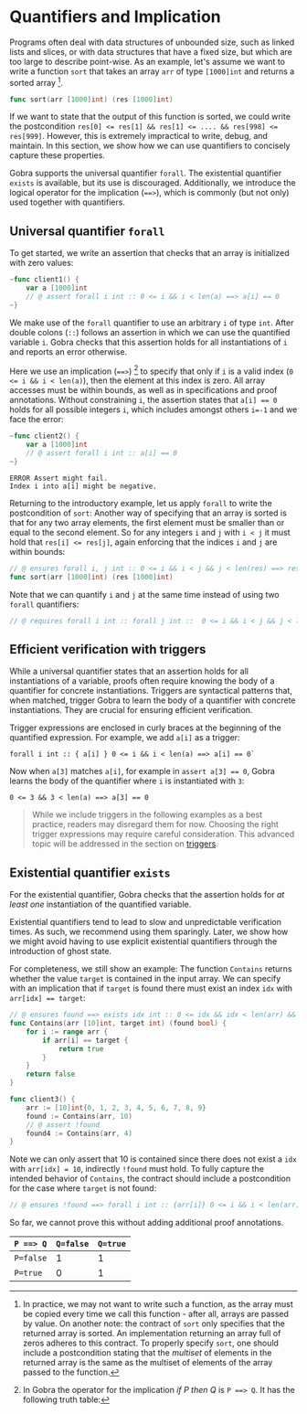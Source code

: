# Quantifiers and Implication

Programs often deal with data structures of unbounded size, such as linked lists and slices, or with data structures that have a fixed size, but which are too large to describe point-wise.
As an example, let's assume we want to write a function `sort` that takes an array `arr` of type `[1000]int` and returns a sorted array [^1].

``` go
func sort(arr [1000]int) (res [1000]int)
```

If we want to state that the output of this function is sorted, we could write the postcondition `res[0] <= res[1] && res[1] <= .... && res[998] <= res[999]`.
However, this is extremely impractical to write, debug, and maintain.
In this section, we show how we can use quantifiers to concisely capture these properties.

Gobra supports the universal quantifier `forall`.
The existential quantifier `exists` is available, but its use is discouraged.
Additionally, we introduce the logical operator for the implication (`==>`), which is commonly (but not only) used together with quantifiers.

## Universal quantifier `forall`
To get started, we write an assertion that checks that an array is initialized with zero values:
``` go
~func client1() {
    var a [1000]int
    // @ assert forall i int :: 0 <= i && i < len(a) ==> a[i] == 0
~}
```
We make use of the `forall` quantifier to use an arbitrary `i` of type `int`.
After double colons (`::`) follows an assertion in which we can use the quantified variable `i`.
Gobra checks that this assertion holds for all instantiations of `i` and reports an error otherwise.

Here we use an implication (`==>`) [^2] to specify that only if `i` is a valid index (`0 <= i && i < len(a)`), then the element at this index is zero.
All array accesses must be within bounds, as well as in specifications and proof annotations.
Without constraining `i`, the assertion states that `a[i] == 0` holds for all possible integers `i`, which includes amongst others `i=-1` and we face the error:
``` go
~func client2() {
    var a [1000]int
    // @ assert forall i int :: a[i] == 0
~}
```
``` text
ERROR Assert might fail. 
Index i into a[i] might be negative.
```
<!-- Of course, we do not want to write specifications like this since this does not scale and would not work for different lengths `N`. -->
<!-- We can later use this as a precondition for a  [binary search](./loops-binarysearch.md) function. -->

Returning to the introductory example, let us apply `forall` to write the postcondition of `sort`:
Another way of specifying that an array is sorted
is that for any two array elements,
the first element must be smaller than or equal to the second element.
So for any integers `i` and `j` with `i < j` it must hold that `res[i] <= res[j]`,
again enforcing that the indices `i` and `j` are within bounds:
``` go
// @ ensures forall i, j int :: 0 <= i && i < j && j < len(res) ==> res[i] <= res[j]
func sort(arr [1000]int) (res [1000]int)
```
Note that we can quantify `i` and `j` at the same time instead of using two `forall` quantifiers:
``` go
// @ requires forall i int :: forall j int ::  0 <= i && i < j && j < len(res) ==> res[i] <= res[j]
```

<!-- conceptual:
Note that this is very powerful:
For example for `forall i int64 :: P`
P has to hold for all of the \\(2^64\\) possible values for i
Testing all of those values is already infeasible.
 -->
<!--
In general, the syntax
`forall IDENTIFIER [,IDENTIFIER]* T :: ASSERTION` -->

## Efficient verification with triggers
While a universal quantifier states that an assertion holds for all instantiations of a variable, proofs often require knowing the body of a quantifier for concrete instantiations.
Triggers are syntactical patterns that, when matched, trigger Gobra to learn the body of a quantifier with concrete instantiations.
They are crucial for ensuring efficient verification.

Trigger expressions are enclosed in curly braces at the beginning of the quantified expression.
For example, we add `a[i]` as a trigger:
``` gobra
forall i int :: { a[i] } 0 <= i && i < len(a) ==> a[i] == 0`
```
Now when `a[3]` matches `a[i]`, for example in `assert a[3] == 0`, Gobra learns the body of the quantifier where `i` is instantiated with `3`:
``` gobra
0 <= 3 && 3 < len(a) ==> a[3] == 0
```

> While we include triggers in the following examples as a best practice, readers may disregard them for now.
> Choosing the right trigger expressions may require careful consideration.
> This advanced topic will be addressed in the section on [triggers](./triggers.md).

## Existential quantifier `exists`
<!-- syntax (`exists IDENTIFIER [,IDENTIFIER]* TYPE :: ASSERTION`). -->
For the existential quantifier, Gobra checks that the assertion holds for _at least one_ instantiation of the quantified variable.

<div class="warning">
Existential quantifiers tend to lead to slow and unpredictable verification times.
As such, we recommend using them sparingly.
Later, we show how we might avoid having to use explicit existential quantifiers through the introduction of ghost state.
</div>
<!-- We can only specify the _existence_ of such a value but do not obtain a witness (an instantiation such that the assertion holds). -->

For completeness, we still show an example:
The function `Contains` returns whether the value `target` is contained in the input array.
We can specify with an implication that if `target` is found there must exist an index `idx` with `arr[idx] == target`:
``` go
// @ ensures found ==> exists idx int :: 0 <= idx && idx < len(arr) && arr[idx] == target
func Contains(arr [10]int, target int) (found bool) {
    for i := range arr {
        if arr[i] == target {
            return true
        }
    }
    return false
}

func client3() {
    arr := [10]int{0, 1, 2, 3, 4, 5, 6, 7, 8, 9}
    found := Contains(arr, 10)
    // @ assert !found
    found4 := Contains(arr, 4)
}
```
<!-- there is no guaranteed that if target is contained that then found is true -->
<!-- // @ ensures (exists idx int :: 0 <= idx && idx < len(arr) && arr[idx] == target) ==> found -->
Note we can only assert that 10 is contained since there does not exist a `idx` with `arr[idx] = 10`, indirectly `!found` must hold.
To fully capture the intended behavior of `Contains`, the contract should include a postcondition for the case where `target` is not found:
``` go
// @ ensures !found ==> forall i int :: {arr[i]} 0 <= i && i < len(arr) ==> arr[i] != target
```
So far, we cannot prove this without adding additional proof annotations. <!-- without using [loop invariants](./loops-invariant.md). -->


[^1]: In practice, we may not want to write such a function, as the array must be copied every time we call this function - after all, arrays are passed by value. On another note: the contract of `sort` only specifies that the returned array is sorted. An implementation returning an array full of zeros adheres to this contract. To properly specify `sort`, one should include a postcondition stating that the _multiset_ of elements in the returned array is the same as the multiset of elements of the array passed to the function.

<!-- TODO(add forward link, there is no clear example. In addressable.md we mention shared arrays and in quantified permission we have an example with a pointer to an array in the context of injective resources) In section ..., we look at how to reason about functions that receive a reference to the array instead.  -->

[^2]: In Gobra the operator for the implication _if P then Q_ is `P ==> Q`.
It has the following truth table:

| `P ==> Q` | `Q=false` | `Q=true` |
|-----------|-----------|----------|
| `P=false` | 1         | 1        |
| `P=true`  | 0         | 1        |


<!--
Note that if `P` is `false`, `P ==> Q` holds independent of whether `Q` holds.
In the above example we had
`forall i int :: 0 <= i && i < len(a) ==> a[i] == 0`.
So whenever `i` is not a valid index then the entire assertion holds.
`forall i int :: 0 <= i && i < len(a) && a[i] == 0` -->

